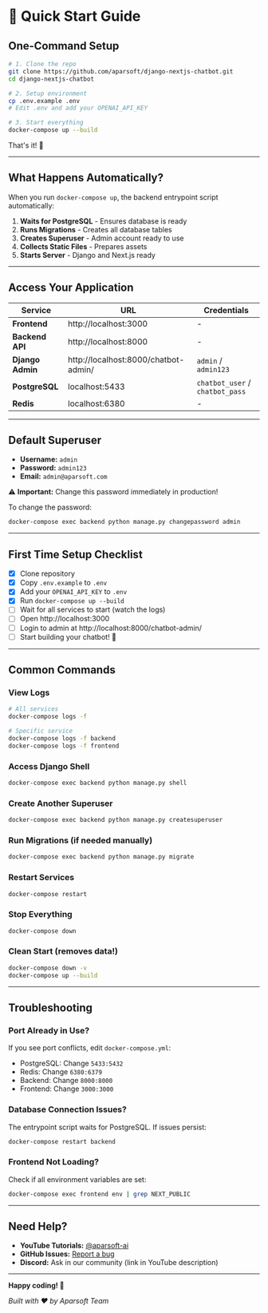 # 🚀 Quick Start Guide

## One-Command Setup

```bash
# 1. Clone the repo
git clone https://github.com/aparsoft/django-nextjs-chatbot.git
cd django-nextjs-chatbot

# 2. Setup environment
cp .env.example .env
# Edit .env and add your OPENAI_API_KEY

# 3. Start everything
docker-compose up --build
```

That's it! 🎉

---

## What Happens Automatically?

When you run `docker-compose up`, the backend entrypoint script automatically:

1. **Waits for PostgreSQL** - Ensures database is ready
2. **Runs Migrations** - Creates all database tables
3. **Creates Superuser** - Admin account ready to use
4. **Collects Static Files** - Prepares assets
5. **Starts Server** - Django and Next.js ready

---

## Access Your Application

| Service | URL | Credentials |
|---------|-----|-------------|
| **Frontend** | http://localhost:3000 | - |
| **Backend API** | http://localhost:8000 | - |
| **Django Admin** | http://localhost:8000/chatbot-admin/ | `admin` / `admin123` |
| **PostgreSQL** | localhost:5433 | `chatbot_user` / `chatbot_pass` |
| **Redis** | localhost:6380 | - |

---

## Default Superuser

- **Username:** `admin`
- **Password:** `admin123`
- **Email:** `admin@aparsoft.com`

⚠️ **Important:** Change this password immediately in production!

To change the password:
```bash
docker-compose exec backend python manage.py changepassword admin
```

---

## First Time Setup Checklist

- [x] Clone repository
- [x] Copy `.env.example` to `.env`
- [x] Add your `OPENAI_API_KEY` to `.env`
- [x] Run `docker-compose up --build`
- [ ] Wait for all services to start (watch the logs)
- [ ] Open http://localhost:3000
- [ ] Login to admin at http://localhost:8000/chatbot-admin/
- [ ] Start building your chatbot! 🤖

---

## Common Commands

### View Logs
```bash
# All services
docker-compose logs -f

# Specific service
docker-compose logs -f backend
docker-compose logs -f frontend
```

### Access Django Shell
```bash
docker-compose exec backend python manage.py shell
```

### Create Another Superuser
```bash
docker-compose exec backend python manage.py createsuperuser
```

### Run Migrations (if needed manually)
```bash
docker-compose exec backend python manage.py migrate
```

### Restart Services
```bash
docker-compose restart
```

### Stop Everything
```bash
docker-compose down
```

### Clean Start (removes data!)
```bash
docker-compose down -v
docker-compose up --build
```

---

## Troubleshooting

### Port Already in Use?

If you see port conflicts, edit `docker-compose.yml`:
- PostgreSQL: Change `5433:5432`
- Redis: Change `6380:6379`
- Backend: Change `8000:8000`
- Frontend: Change `3000:3000`

### Database Connection Issues?

The entrypoint script waits for PostgreSQL. If issues persist:
```bash
docker-compose restart backend
```

### Frontend Not Loading?

Check if all environment variables are set:
```bash
docker-compose exec frontend env | grep NEXT_PUBLIC
```

---

## Need Help?

- **YouTube Tutorials:** [@aparsoft-ai](https://youtube.com/@aparsoft-ai)
- **GitHub Issues:** [Report a bug](https://github.com/aparsoft/django-nextjs-chatbot/issues)
- **Discord:** Ask in our community (link in YouTube description)

---

**Happy coding! 🚀**

*Built with ❤️ by Aparsoft Team*

